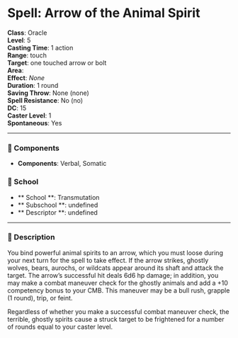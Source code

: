 
# Spell: Arrow of the Animal Spirit
**Class**: Oracle  
**Level**: 5  
**Casting Time**: 1 action  
**Range**: touch  
**Target**: one touched arrow or bolt  
**Area**:   
**Effect**: _None_  
**Duration**: 1 round  
**Saving Throw**: None (none)  
**Spell Resistance**: No (no)  
**DC**: 15  
**Caster Level**: 1  
**Spontaneous**: Yes

---

### 🔮 Components
- **Components**: Verbal, Somatic

### 🏫 School
- ** School **: Transmutation
- ** Subschool **: undefined
- ** Descriptor **: undefined
---

### 📜 Description
You bind powerful animal spirits to an arrow, which you must loose during your next turn for the spell to take effect. If the arrow strikes, ghostly wolves, bears, aurochs, or wildcats appear around its shaft and attack the target. The arrow’s successful hit deals 6d6 hp damage; in addition, you may make a combat maneuver check for the ghostly animals and add a +10 competency bonus to your CMB. This maneuver may be a bull rush, grapple (1 round), trip, or feint.

Regardless of whether you make a successful combat maneuver check, the terrible, ghostly spirits cause a struck target to be frightened for a number of rounds equal to your caster level.
